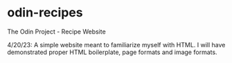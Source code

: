 # odin-recipes
The Odin Project - Recipe Website

4/20/23: A simple website meant to familiarize myself with HTML. I will have demonstrated proper HTML boilerplate, page formats and image formats.

